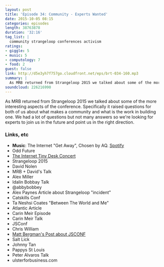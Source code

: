 ```yaml
---
layout: post
title: 'Episode 34: Community - Experts Wanted'
date: 2015-10-05 08:15
categories: episodes
length: 38763878
duration: '32:16'
tag_list: |
  community strangeloop conferences activism
ratings:
- giggle: 5
- music: 5
- computology: 7
- food: 2
guest: false
link: http://d5e3yh7f757go.cloudfront.net/eps/brt-034-160.mp3
summary: |
  As MRB returned from Strangeloop 2015 we talked about some of the more interesting aspects of the conference. Specifically it raised questions for both of us about what makes a community and what is the work in building one. We had a lot of questions but not many answers so we're looking for experts to join us in the future and point us in the right direction.
soundcloud: 226216990
---
```

As MRB returned from Strangeloop 2015 we talked about some of the more interesting aspects of the conference. Specifically it raised questions for both of us about what makes a community and what is the work in building one. We had a lot of questions but not many answers so we're looking for experts to join us in the future and point us in the right direction.

<!-- more -->
 
### Links, etc

* <strong>Music</strong>: The Internet "Get Away", Chosen by AQ. [Spotify](https://open.spotify.com/track/10SUWedx0zohs8M3OJpnA7)
* Odd Future
* [The Internet Tiny Desk Concert](http://www.npr.org/event/music/443476943/the-internet-tiny-desk-concert)
* Strangeloop 2015
* David Nolen
* MRB + David's Talk
* Alex Miller
* Idalin Bobbay Talk
* @abbybobbey
* Alex Paynes Article about Strangeloop "incident"
* Catskills Conf
* Ta Neshsi Coates "Between The World and Me"
* Atlantic Article
* Carin Meir Episode
* Carin Meir Talk
* JSConf
* Chris William
* [Matt Bergman's Post about JSCONF](https://medium.com/@fotoverite/the-why-of-jsconf-f650f8926a73)
* Salt Lick
* Johnny Tan
* Pappys St Louis
* Peter Alvaros Talk
* ulsterforbusiness.com








